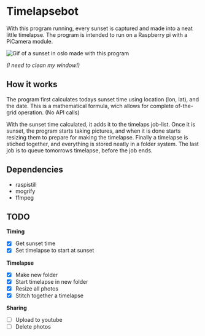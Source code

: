 # Timelapsebot

With this program running, every sunset is captured and made into a neat little timelapse. The program is intended to run on a Raspberry pi with a PiCamera module. 

![Gif of a sunset in oslo made with this program](https://github.com/theodorSchei/timelapsebot/blob/main/media/timelapse.gif?raw=true)

*(I need to clean my window!)*


## How it works
The program first calculates todays sunset time using location (lon, lat), and the date. This is a mathematical formula, wich allows for complete of-the-grid operation. (No API calls)

With the sunset time calculated, it adds it to the timelaps job-list. Once it is sunset, the program starts taking pictures, and when it is done starts resizing them to prepare for making the timelapse. Finally a timelapse is stiched together, and everything is stored neatly in a folder system. The last job is to queue tomorrows timelapse, before the job ends.

## Dependencies
- raspistill
- mogrify
- ffmpeg

## TODO
**Timing**
- [X] Get sunset time
- [X] Set timelapse to start at sunset

**Timelapse**
- [X] Make new folder
- [X] Start timelapse in new folder
- [X] Resize all photos
- [X] Stitch together a timelapse

**Sharing**
- [ ] Upload to youtube
- [ ] Delete photos
